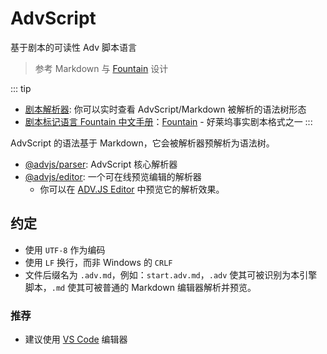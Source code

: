 # AdvScript

基于剧本的可读性 Adv 脚本语言

> 参考 Markdown 与 [Fountain](https://fountain.advjs.org/) 设计

::: tip

- [剧本解析器](https://editor.advjs.org): 你可以实时查看 AdvScript/Markdown 被解析的语法树形态
- [剧本标记语言 Fountain 中文手册](https://fountain.advjs.org/)：[Fountain](https://fountain.advjs.org) - 好莱坞事实剧本格式之一
:::

AdvScript 的语法基于 Markdown，它会被解析器预解析为语法树。

- [@advjs/parser](https://github.com/YunYouJun/advjs/tree/main/packages/parser): AdvScript 核心解析器
- [@advjs/editor](https://github.com/YunYouJun/advjs/tree/main/packages/editor): 一个可在线预览编辑的解析器
  - 你可以在 [ADV.JS Editor](https://editor.advjs.org/) 中预览它的解析效果。

## 约定

- 使用 `UTF-8` 作为编码
- 使用 `LF` 换行，而非 Windows 的 `CRLF`
- 文件后缀名为 `.adv.md`，例如：`start.adv.md`，`.adv` 使其可被识别为本引擎脚本，`.md` 使其可被普通的 Markdown 编辑器解析并预览。

### 推荐

- 建议使用 [VS Code](https://code.visualstudio.com/) 编辑器
